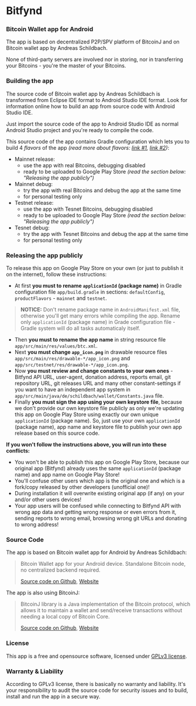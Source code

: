 # Bitfynd
### Bitcoin Wallet app for Android

The app is based on decentralized P2P/SPV platform of BitcoinJ and on Bitcoin wallet app by Andreas Schildbach.

None of third-party servers are involved nor in storing, nor in transferring your Bitcoins - you're the master of your Bitcoins.

### Building the app

The source code of Bitcoin wallet app by Andreas Schildbach is transformed from Eclipse IDE format to Android Studio IDE format. Look for information online how to build an app from source code with Android Studio IDE.

Just import the source code of the app to Android Studio IDE as normal Android Studio project and you're ready to compile the code.

This source code of the app contains Gradle configuration which lets you to build 4 *flavors*  of the app *(read more about flavors: [link #1](http://goo.gl/DcX6ee), [link #2](http://goo.gl/CnIOr8))*:
- Mainnet release:
  - use the app with real Bitcoins, debugging disabled
  - ready to be uploaded to Google Play Store *(read the section below: "Releasing the app publicly")*
- Mainnet debug:
  - try the app with real Bitcoins and debug the app at the same time
  - for personal testing only
- Testnet release:
  - use the app with Tesnet Bitcoins, debugging disabled
  - ready to be uploaded to Google Play Store *(read the section below: "Releasing the app publicly")*
- Tesnet debug:
  - try the app with Tesnet Bitcoins and debug the app at the same time
  - for personal testing only

### Releasing the app publicly

To release this app on Google Play Store on your own (or just to publish it on the internet), follow these instructions:
- At first **you must to rename `applicationId` (package name)** in Gradle configuration file `app/build.gradle` in sections: `defaultConfig`, `productFlavors` - `mainnet` and `testnet`.

> **NOTICE:** Don't rename package name in `AndroidManifest.xml` file, otherwise you'll get many errors while compiling the app. Rename only `applicationId` (package name) in Grade configuration file - Gradle system will do all tasks automaticaly itself.

- Then **you must to rename the app name** in string resource file `app/src/main/res/values/btc.xml`.
- Next **you must change `app_icon.png`** in drawable resource files `app/src/main/res/drawable-*/app_icon.png` and `app/src/testnet/res/drawable-*/app_icon.png`.
- Now **you must review and change constants to your own ones** - Bitfynd API URL, user-agent, donation address, reports email, git repository URL, git releases URL and many other constant-settings if you want to have an independent app system in `app/src/main/java/de/schildbach/wallet/Constants.java` file.
- Finally **you must sign the app using your own keystore file**, because we don't provide our own keystore file publicly as only we're updating this app on Google Play Store using exactly our own unique `applicationId` (package name). So, just use your own `applicationId` (package name), app name and keystore file to publish your own app release based on this source code.

**If you won't follow the instructions above, you will run into these conflicts:**
- You won't be able to publish this app on Google Play Store, because our original app (Bitfynd) already uses the same `applicationId` (package name) and app name on Google Play Store!
- You'll confuse other users which app is the original one and which is a fork/copy released by other developers (unofficial one)!
- During installation it will overwrite existing original app (if any) on your and/or other users devices!
- Your app users will be confused while connecting to Bitfynd API with wrong app data and getting wrong response or even errors from it, sending reports to wrong email, browsing wrong git URLs and donating to wrong address!

### Source Code

The app is based on Bitcoin wallet app for Android by Andreas Schildbach:

> Bitcoin Wallet app for your Android device. Standalone Bitcoin node, no centralized backend required.
> 
> [Source code on Github](https://github.com/schildbach/bitcoin-wallet), [Website](http://wallet.schildbach.de/)

The app is also using BitcoinJ:

> BitcoinJ library is a Java implementation of the Bitcoin protocol, which allows it to maintain a wallet and send/receive transactions without needing a local copy of Bitcoin Core.
> 
> [Source code on Github](https://github.com/bitcoinj/bitcoinj), [Website](https://bitcoinj.github.io/)

### License

This app is a free and opensource software, licensed under [GPLv3 license](http://goo.gl/jDcSYa).

### Warranty & Liability

According to GPLv3 license, there is basically no warranty and liability. It's your responsibility to audit the source code for security issues and to build, install and run the app in a secure way.
